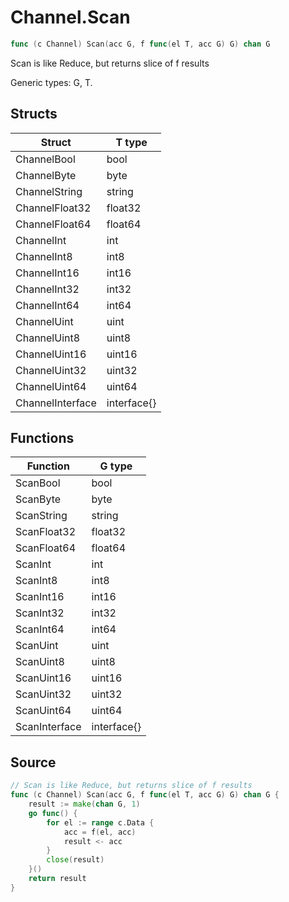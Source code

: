 # Channel.Scan

```go
func (c Channel) Scan(acc G, f func(el T, acc G) G) chan G
```

Scan is like Reduce, but returns slice of f results

Generic types: G, T.

## Structs

| Struct | T type |
| ------ | ------ |
| ChannelBool | bool |
| ChannelByte | byte |
| ChannelString | string |
| ChannelFloat32 | float32 |
| ChannelFloat64 | float64 |
| ChannelInt | int |
| ChannelInt8 | int8 |
| ChannelInt16 | int16 |
| ChannelInt32 | int32 |
| ChannelInt64 | int64 |
| ChannelUint | uint |
| ChannelUint8 | uint8 |
| ChannelUint16 | uint16 |
| ChannelUint32 | uint32 |
| ChannelUint64 | uint64 |
| ChannelInterface | interface{} |

## Functions

| Function | G type |
| -------- | ------ |
| ScanBool | bool |
| ScanByte | byte |
| ScanString | string |
| ScanFloat32 | float32 |
| ScanFloat64 | float64 |
| ScanInt | int |
| ScanInt8 | int8 |
| ScanInt16 | int16 |
| ScanInt32 | int32 |
| ScanInt64 | int64 |
| ScanUint | uint |
| ScanUint8 | uint8 |
| ScanUint16 | uint16 |
| ScanUint32 | uint32 |
| ScanUint64 | uint64 |
| ScanInterface | interface{} |

## Source

```go
// Scan is like Reduce, but returns slice of f results
func (c Channel) Scan(acc G, f func(el T, acc G) G) chan G {
	result := make(chan G, 1)
	go func() {
		for el := range c.Data {
			acc = f(el, acc)
			result <- acc
		}
		close(result)
	}()
	return result
}
```

